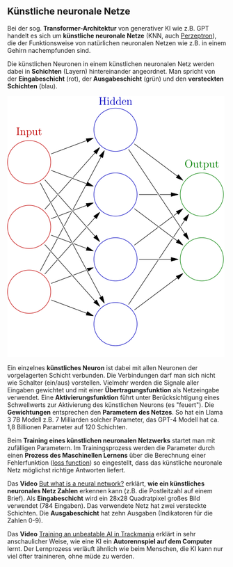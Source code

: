 ## Künstliche neuronale Netze

Bei der sog. **Transformer-Architektur** von generativer KI wie z.B. GPT handelt es sich um **künstliche neuronale Netze** (KNN, auch [Perzeptron](https://en.wikipedia.org/wiki/Perceptron)), die der Funktionsweise von natürlichen neuronalen Netzen wie z.B. in einem Gehirn nachempfunden sind.

Die künstlichen Neuronen in einem künstlichen neuronalen Netz werden dabei in **Schichten** (Layern) hintereinander angeordnet. Man spricht von der **Eingabeschicht** (rot), der **Ausgabeschicht** (grün) und den **versteckten Schichten** (blau).

![Künstliches neuronales Netzwerk mit Input-, Hidden- und Output-Schichten](images/neural-network.png)

Ein einzelnes **künstliches Neuron** ist dabei mit allen Neuronen der vorgelagerten Schicht verbunden. Die Verbindungen darf man sich nicht wie Schalter (ein/aus) vorstellen. Vielmehr werden die Signale aller Eingaben gewichtet und mit einer **Übertragungsfunktion** als Netzeingabe verwendet. Eine **Aktivierungsfunktion** führt unter Berücksichtigung eines Schwellwerts zur Aktivierung des künstlichen Neurons (es "feuert"). Die **Gewichtungen** entsprechen den **Parametern des Netzes**. So hat ein Llama 3 7B Modell z.B. 7 Milliarden solcher Parameter, das GPT-4 Modell hat ca. 1,8 Billionen Parameter auf 120 Schichten.

Beim **Training eines künstlichen neuronalen Netzwerks** startet man mit zufälligen Parametern. Im Trainingsprozess werden die Parameter durch einen **Prozess des Maschinellen Lernens**  über die Berechnung einer Fehlerfunktion ([loss function](https://en.wikipedia.org/wiki/Loss_function)) so eingestellt, dass das künstliche neuronale Netz möglichst richtige Antworten liefert.

Das **Video** [But what is a neural network?](https://www.youtube.com/watch?v=aircAruvnKk) erklärt, **wie ein künstliches neuronales Netz Zahlen** erkennen kann (z.B. die Postleitzahl auf einem Brief). Als **Eingabeschicht** wird ein 28x28 Quadratpixel großes Bild verwendet (784 Eingaben). Das verwendete Netz hat zwei versteckte Schichten. Die **Ausgabeschicht** hat zehn Ausgaben (Indikatoren für die Zahlen 0-9).

Das **Video** [Training an unbeatable AI in Trackmania](https://www.youtube.com/watch?v=Dw3BZ6O_8LY) erklärt in sehr anschaulicher Weise, wie eine KI ein **Autorennspiel auf dem Computer** lernt. Der Lernprozess verläuft ähnlich wie beim Menschen, die KI kann nur viel öfter trainineren, ohne müde zu werden.
